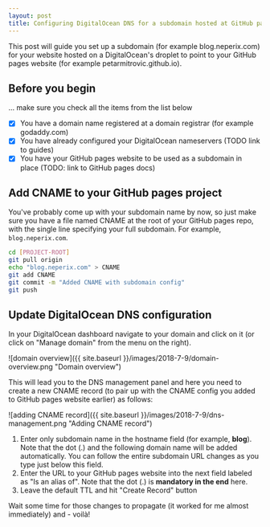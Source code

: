 ```yaml
---
layout: post
title: Configuring DigitalOcean DNS for a subdomain hosted at GitHub pages
---
```


This post will guide you set up a subdomain (for example blog.neperix.com) for your website hosted on a DigitalOcean's droplet to point to your GitHub pages website (for example petarmitrovic.github.io).

## Before you begin

... make sure you check all the items from the list below

- [x] You have a domain name registered at a domain registrar (for example godaddy.com)
- [x] You have already configured your DigitalOcean nameservers (TODO link to guides)
- [x] You have your GitHub pages website to be used as a subdomain in place (TODO: link to GitHub pages docs)

## Add CNAME to your GitHub pages project

You've probably come up with your subdomain name by now, so just make sure you have a file named CNAME at the root of your GitHub pages repo, with the single line specifying your full subdomain. For example, `blog.neperix.com`.

``` bash
cd [PROJECT-ROOT]
git pull origin
echo "blog.neperix.com" > CNAME
git add CNAME
git commit -m "Added CNAME with subdomain config"
git push
```

## Update DigitalOcean DNS configuration

In your DigitalOcean dashboard navigate to your domain and click on it (or click on "Manage domain" from the menu on the right).

![domain overview]({{ site.baseurl }}/images/2018-7-9/domain-overview.png "Domain overview")

This will lead you to the DNS management panel and here you need to create a new CNAME record (to pair up with the CNAME config you added to GitHub pages website earlier) as follows:

![adding CNAME record]({{ site.baseurl }}/images/2018-7-9/dns-management.png "Adding CNAME record")

1. Enter only subdomain name in the hostname field (for example, **blog**). Note that the dot (.) and the following domain name will be added automatically. You can follow the entire subdomain URL changes as you type just below this field.
2. Enter the URL to your GitHub pages website into the next field labeled as "Is an alias of". Note that the dot (.) is **mandatory in the end** here.
3. Leave the default TTL and hit "Create Record" button

Wait some time for those changes to propagate (it worked for me almost immediately) and - voilà!
